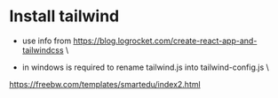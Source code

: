 # Install tailwind
 * use info from https://blog.logrocket.com/create-react-app-and-tailwindcss \

 * in windows is required to rename tailwind.js into tailwind-config.js \

 https://freebw.com/templates/smartedu/index2.html